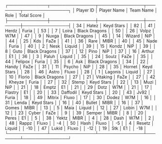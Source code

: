 ┌─────────────┬───────────────┬───────────────┬────────┬───────────────┐
│   Player ID │ Player Name   │ Team Name     │ Role   │   Total Score │
├─────────────┼───────────────┼───────────────┼────────┼───────────────┤
│          34 │ Hatez         │ Keyd Stars    │        │            82 │
│          41 │ Herdz         │ Furia         │        │            53 │
│           7 │ Loira         │ Black Dragons │        │            50 │
│          26 │ Volpz         │ W7M           │        │            47 │
│           9 │ Nuxga         │ Black Dragons │        │            45 │
│          14 │ Wizard        │ NiP           │        │            44 │
│          25 │ Kds           │ FaZe          │        │            41 │
│          36 │ Rare          │ MIBR          │        │            40 │
│          45 │ Nade          │ Furia         │        │            40 │
│           2 │ Nesk          │ Liquid        │        │            39 │
│          15 │ Kondz         │ NiP           │        │            39 │
│           8 │ Guto          │ Black Dragons │        │            37 │
│          12 │ Pino          │ NiP           │        │            37 │
│          16 │ Arthur        │ E1            │        │            36 │
│           3 │ Paluh         │ Liquid        │        │            35 │
│          24 │ Soulz         │ FaZe          │        │            35 │
│          44 │ Felipox       │ Furia         │        │            35 │
│           6 │ Ask           │ Black Dragons │        │            34 │
│          22 │ Handy         │ FaZe          │        │            31 │
│          11 │ Psycho        │ NiP           │        │            28 │
│          35 │ Hornet        │ Keyd Stars    │        │            28 │
│          46 │ Astro         │ Fluxo         │        │            28 │
│           1 │ Lagonis       │ Liquid        │        │            27 │
│          10 │ Florio        │ Black Dragons │        │            27 │
│          21 │ Vitaking      │ FaZe          │        │            27 │
│          42 │ Kheyze        │ Furia         │        │            27 │
│          32 │ Stemp         │ Keyd Stars    │        │            22 │
│          13 │ Muzi          │ NiP           │        │            21 │
│          18 │ Emptz         │ E1            │        │            21 │
│          29 │ Dotz          │ W7M           │        │            21 │
│          17 │ Flastry       │ E1            │        │            20 │
│          33 │ Daffodil      │ Keyd Stars    │        │            20 │
│          43 │ Jv92          │ Furia         │        │            18 │
│          49 │ Mitrix        │ Fluxo         │        │            17 │
│          30 │ Dodez         │ W7M           │        │            16 │
│          31 │ Lenda         │ Keyd Stars    │        │            16 │
│          40 │ Bullet        │ MIBR          │        │            16 │
│          37 │ Gomes         │ MIBR          │        │            13 │
│           5 │ Maia          │ Liquid        │        │            12 │
│          27 │ Lobin         │ W7M           │        │            12 │
│          23 │ Cyber         │ FaZe          │        │             9 │
│          39 │ Semper        │ MIBR          │        │             8 │
│          20 │ Peres         │ E1            │        │             5 │
│          38 │ Yektz         │ MIBR          │        │             4 │
│          28 │ Dash          │ W7M           │        │             2 │
│          48 │ Rappz         │ Fluxo         │        │            -4 │
│          50 │ Hash          │ Fluxo         │        │            -5 │
│           4 │ Resetz        │ Liquid        │        │           -10 │
│          47 │ Lukid         │ Fluxo         │        │           -12 │
│          19 │ Stk           │ E1            │        │           -18 │
└─────────────┴───────────────┴───────────────┴────────┴───────────────┘
